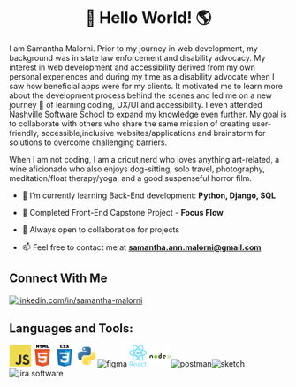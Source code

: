 
<h1 align="center">👋 Hello World! 🌎</h1>

<p>I am Samantha Malorni. Prior to my journey in web development, my background was in state law enforcement and disability advocacy. My interest in web development and accessibility derived from my own personal experiences and during my time as a disability advocate when I saw how beneficial apps were for my clients. It motivated me to learn more about the development process behind the scenes and led me on a new journey 🚀 of learning coding, UX/UI and accessibility. I even attended Nashville Software School to expand my knowledge even further. My goal is to collaborate with others who share the same mission of creating user-friendly, accessible,inclusive websites/applications and brainstorm for solutions to overcome challenging barriers.</p>

<p>When I am not coding, I am a cricut nerd who loves anything art-related, a wine aficionado who also enjoys dog-sitting, solo travel, photography, meditation/float therapy/yoga, and a good suspenseful horror film. </p>

* 🧠 I’m currently learning Back-End development: **Python, Django, SQL**

* 🏁 Completed Front-End Capstone Project - **Focus Flow**

* 💭 Always open to collaboration for projects

* 📫 Feel free to contact me at **samantha.ann.malorni@gmail.com**

 <h2 align="left">Connect With Me</h2>
 <a href="https://linkedin.com/in/linkedin.com/in/samantha-malorni" target="blank"><img align="center" src="https://raw.githubusercontent.com/rahuldkjain/github-profile-readme-generator/master/src/images/icons/Social/linked-in-alt.svg" alt="linkedin.com/in/samantha-malorni" height="30" width="30"/></a>

<h2 align="left">Languages and Tools:</h2>
<p align="left"><img src="https://raw.githubusercontent.com/devicons/devicon/master/icons/javascript/javascript-original.svg" alt="javascript" width="40" height="40"/><img src="https://raw.githubusercontent.com/devicons/devicon/master/icons/html5/html5-original-wordmark.svg" alt="html5" width="40" height="40"/><img src="https://raw.githubusercontent.com/devicons/devicon/master/icons/css3/css3-original-wordmark.svg" alt="css3" width="40" height="40"/><img src="https://raw.githubusercontent.com/devicons/devicon/master/icons/python/python-original.svg" alt="python" width="40" height="40"/><img src="https://www.vectorlogo.zone/logos/figma/figma-icon.svg" alt="figma" width="40" height="40"/><img src="https://raw.githubusercontent.com/devicons/devicon/master/icons/react/react-original-wordmark.svg" alt="react" width="40" height="40"/><img src="https://raw.githubusercontent.com/devicons/devicon/master/icons/nodejs/nodejs-original-wordmark.svg" alt="nodejs" width="40" height="40"/><img src="https://www.vectorlogo.zone/logos/getpostman/getpostman-icon.svg" alt="postman" width="40" height="40"/><img src="https://www.vectorlogo.zone/logos/sketchapp/sketchapp-icon.svg" alt="sketch" width="40" height="40"/><img src="https://www.vectorlogo.zone/logos/atlassian_jira/atlassian_jira-icon.svg" alt="jira software" width="40" height="40"/></p>